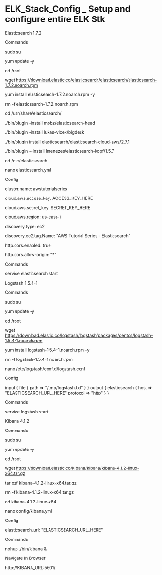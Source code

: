 # ELK_Stack_Config _ Setup and configure entire ELK Stk

Elasticsearch 1.7.2

Commands

sudo su

yum update -y

cd /root

wget https://download.elastic.co/elasticsearch/elasticsearch/elasticsearch-1.7.2.noarch.rpm

yum install elasticsearch-1.7.2.noarch.rpm -y

rm -f elasticsearch-1.7.2.noarch.rpm

cd /usr/share/elasticsearch/

./bin/plugin -install mobz/elasticsearch-head

./bin/plugin -install lukas-vlcek/bigdesk

./bin/plugin install elasticsearch/elasticsearch-cloud-aws/2.7.1

./bin/plugin --install lmenezes/elasticsearch-kopf/1.5.7

cd /etc/elasticsearch

nano elasticsearch.yml

Config

cluster.name: awstutorialseries

cloud.aws.access_key: ACCESS_KEY_HERE

cloud.aws.secret_key: SECRET_KEY_HERE

cloud.aws.region: us-east-1

discovery.type: ec2

discovery.ec2.tag.Name: "AWS Tutorial Series - Elasticsearch"

http.cors.enabled: true

http.cors.allow-origin: "*"

Commands

service elasticsearch start

Logstash 1.5.4-1

Commands

sudo su

yum update -y

cd /root

wget https://download.elastic.co/logstash/logstash/packages/centos/logstash-1.5.4-1.noarch.rpm

yum install logstash-1.5.4-1.noarch.rpm -y

rm -f logstash-1.5.4-1.noarch.rpm

nano /etc/logstash/conf.d/logstash.conf

Config

input { file { path => "/tmp/logstash.txt" } } output { elasticsearch { host => "ELASTICSEARCH_URL_HERE" protocol => "http" } }

Commands

service logstash start

Kibana 4.1.2

Commands

sudo su

yum update -y

cd /root

wget https://download.elastic.co/kibana/kibana/kibana-4.1.2-linux-x64.tar.gz

tar xzf kibana-4.1.2-linux-x64.tar.gz

rm -f kibana-4.1.2-linux-x64.tar.gz

cd kibana-4.1.2-linux-x64

nano config/kibana.yml

Config

elasticsearch_url: "ELASTICSEARCH_URL_HERE"

Commands

nohup ./bin/kibana &

Navigate In Browser

http://KIBANA_URL:5601/
